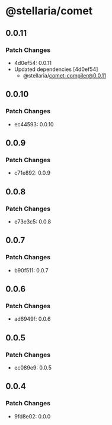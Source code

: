 # @stellaria/comet

## 0.0.11

### Patch Changes

- 4d0ef54: 0.0.11
- Updated dependencies [4d0ef54]
  - @stellaria/comet-compiler@0.0.11

## 0.0.10

### Patch Changes

- ec44593: 0.0.10

## 0.0.9

### Patch Changes

- c71e892: 0.0.9

## 0.0.8

### Patch Changes

- e73e3c5: 0.0.8

## 0.0.7

### Patch Changes

- b90f511: 0.0.7

## 0.0.6

### Patch Changes

- ad6949f: 0.0.6

## 0.0.5

### Patch Changes

- ec089e9: 0.0.5

## 0.0.4

### Patch Changes

- 9fd8e02: 0.0.0

